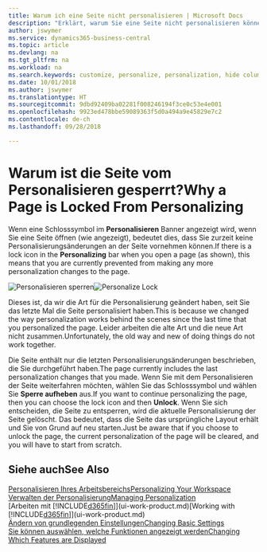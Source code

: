 ```yaml
---
title: Warum ich eine Seite nicht personalisieren | Microsoft Docs
description: "Erklärt, warum Sie eine Seite nicht personalisieren können und was Sie tun können, um sie zu entsperren, sodass Sie sie anpassen können."
author: jswymer
ms.service: dynamics365-business-central
ms.topic: article
ms.devlang: na
ms.tgt_pltfrm: na
ms.workload: na
ms.search.keywords: customize, personalize, personalization, hide columns, remove fields, move fields
ms.date: 10/01/2018
ms.author: jswymer
ms.translationtype: HT
ms.sourcegitcommit: 9dbd92409ba02281f008246194f3ce0c53e4e001
ms.openlocfilehash: 9923ed478bbe59089363f5d0a494a9e45829e7c2
ms.contentlocale: de-ch
ms.lasthandoff: 09/28/2018

---
```

# <a name="why-a-page-is-locked-from-personalizing"></a><span data-ttu-id="5b4cb-103">Warum ist die Seite vom Personalisieren gesperrt?</span><span class="sxs-lookup"><span data-stu-id="5b4cb-103">Why a Page is Locked From Personalizing</span></span>
<span data-ttu-id="5b4cb-104">Wenn eine Schlosssymbol im **Personalisieren** Banner angezeigt wird, wenn Sie eine Seite öffnen (wie angezeigt), bedeutet dies, dass Sie zurzeit keine Personalisierungsänderungen an der Seite vornehmen können.</span><span class="sxs-lookup"><span data-stu-id="5b4cb-104">If there is a lock icon in the **Personalizing** bar when you open a page (as shown), this means that you are currently prevented from making any more personalization changes to the page.</span></span>

<span data-ttu-id="5b4cb-105">![Personalisieren sperren](media/personalization-locked.png "Personalisieren sperren")</span><span class="sxs-lookup"><span data-stu-id="5b4cb-105">![Personalize Lock](media/personalization-locked.png "Personalize lock")</span></span>

<span data-ttu-id="5b4cb-106">Dieses ist, da wir die Art für die Personalisierung geändert haben, seit Sie das letzte Mal die Seite personalisiert haben.</span><span class="sxs-lookup"><span data-stu-id="5b4cb-106">This is because we changed the way personalization works behind the scenes since the last time that you personalized the page.</span></span> <span data-ttu-id="5b4cb-107">Leider arbeiten die alte Art und die neue Art nicht zusammen.</span><span class="sxs-lookup"><span data-stu-id="5b4cb-107">Unfortunately, the old way and new of doing things do not work together.</span></span>

<span data-ttu-id="5b4cb-108">Die Seite enthält nur die letzten Personalisierungsänderungen beschrieben, die Sie durchgeführt haben.</span><span class="sxs-lookup"><span data-stu-id="5b4cb-108">The page currently includes the last personalization changes that you made.</span></span> <span data-ttu-id="5b4cb-109">Wenn Sie mit dem Personalisieren der Seite weiterfahren möchten, wählen Sie das Schlosssymbol und wählen Sie **Sperre aufheben** aus.</span><span class="sxs-lookup"><span data-stu-id="5b4cb-109">If you want to continue personalizing the page, then you can choose the lock icon and then **Unlock**.</span></span> <span data-ttu-id="5b4cb-110">Wenn Sie sich entscheiden, die Seite zu entsperren, wird die aktuelle Personalisierung der Seite  gelöscht. Das bedeutet, dass die Seite das ursprüngliche Layout erhält und Sie von Grund auf neu starten.</span><span class="sxs-lookup"><span data-stu-id="5b4cb-110">Just be aware that if you choose to unlock the page, the current personalization of the page will be cleared, and you will have to start from scratch.</span></span>


## <a name="see-also"></a><span data-ttu-id="5b4cb-111">Siehe auch</span><span class="sxs-lookup"><span data-stu-id="5b4cb-111">See Also</span></span>
[<span data-ttu-id="5b4cb-112">Personalisieren Ihres Arbeitsbereichs</span><span class="sxs-lookup"><span data-stu-id="5b4cb-112">Personalizing Your Workspace</span></span>](ui-personalization-manage.md)  
[<span data-ttu-id="5b4cb-113">Verwalten der Personalisierung</span><span class="sxs-lookup"><span data-stu-id="5b4cb-113">Managing Personalization</span></span>](ui-personalization-manage.md)  
<span data-ttu-id="5b4cb-114">[Arbeiten mit [!INCLUDE[d365fin](includes/d365fin_md.md)]](ui-work-product.md)</span><span class="sxs-lookup"><span data-stu-id="5b4cb-114">[Working with [!INCLUDE[d365fin](includes/d365fin_md.md)]](ui-work-product.md)</span></span>  
[<span data-ttu-id="5b4cb-115">Ändern von grundlegenden Einstellungen</span><span class="sxs-lookup"><span data-stu-id="5b4cb-115">Changing Basic Settings</span></span>](ui-change-basic-settings.md)  
[<span data-ttu-id="5b4cb-116">Sie können auswählen, welche Funktionen angezeigt werden</span><span class="sxs-lookup"><span data-stu-id="5b4cb-116">Changing Which Features are Displayed</span></span>](ui-experiences.md)  

